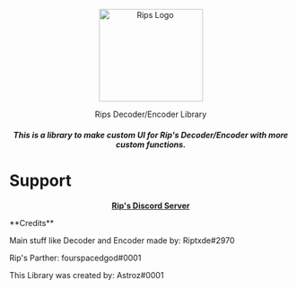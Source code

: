 <p align="center">
  <a href="https://riptxde.dev/">
    <img src="https://cdn.discordapp.com/attachments/727216422987628659/742939195881816104/RipsLogo.png" alt="Rips Logo" width="185" height="165">
  </a>
</p>
<p align="center">
<light>Rips Decoder/Encoder Library</light>
 </p>
<h5 align="center">This is a library to make custom UI for Rip's Decoder/Encoder with more custom functions.</h5>
 
 # Support
 <p align="center">  
  <a href="https://discord.gg/5HmepGK"><strong>Rip's Discord Server</strong></a>
</p>
**Credits**

Main stuff like Decoder and Encoder made by: Riptxde#2970

Rip's Parther: fourspacedgod#0001

This Library was created by: Astroz#0001
